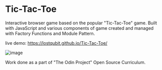 # Tic-Tac-Toe

Interactive browser game based on the popular "Tic-Tac-Toe" game. Built with JavaScript and various components of game created and managed with Factory Functions and Module Pattern.

live demo: https://lostqubit.github.io/Tic-Tac-Toe/

![image](https://github.com/lostqubit/Tic-Tac-Toe/assets/31575513/e4db57cd-935f-4b2f-b3f0-d46be09fce39)

Work done as a part of "The Odin Project" Open Source Curriculum.
